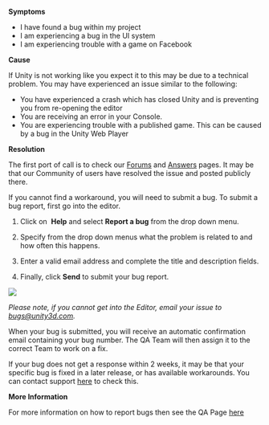 
        

**Symptoms** 

*   I have found a bug within my project
*   I am experiencing a bug in the UI system
*   I am experiencing trouble with a game on Facebook

**Cause** 

If Unity is not working like you expect it to this may be due to a technical problem. You may have experienced an issue similar to the following:

*   You have experienced a crash which has closed Unity and is preventing you from re-opening the editor
*   You are receiving an error in your Console.
*   You are experiencing trouble with a published game. This can be caused by a bug in the Unity Web Player

**Resolution** 

The first port of call is to check our [Forums](http://forum.unity3d.com/) and [Answers](http://answers.unity3d.com/) pages. It may be that our Community of users have resolved the issue and posted publicly there.

If you cannot find a workaround, you will need to submit a bug. To submit a bug report, first go into the editor. 

1. Click on  **Help** and select **Report a bug** from the drop down menu.

2. Specify from the drop down menus what the problem is related to and how often this happens.

3. Enter a valid email address and complete the title and description fields.

4. Finally, click **Send** to submit your bug report.

![](/hc/en-us/article_attachments/203269705/Untitled.png)

*Please note, if you cannot get into the Editor, email your issue to [bugs@unity3d.com](mailto:bugs@unity3d.com).* 

When your bug is submitted, you will receive an automatic confirmation email containing your bug number. The QA Team will then assign it to the correct Team to work on a fix.

If your bug does not get a response within 2 weeks, it may be that your specific bug is fixed in a later release, or has available workarounds. You can contact support [here](/hc/en-us/requests/new) to check this.

**More Information** 

For more information on how to report bugs then see the QA Page [here](https://unity3d.com/unity/qa/bug-reporting)

      